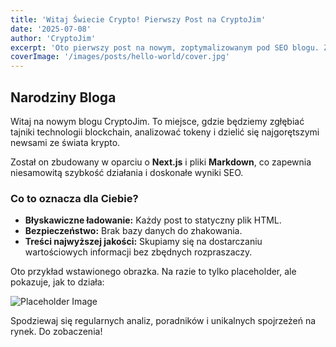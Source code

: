 ```yaml
---
title: 'Witaj Świecie Crypto! Pierwszy Post na CryptoJim'
date: '2025-07-08'
author: 'CryptoJim'
excerpt: 'Oto pierwszy post na nowym, zoptymalizowanym pod SEO blogu. Zobacz, jak łatwo można tworzyć treści za pomocą plików Markdown w Next.js.'
coverImage: '/images/posts/hello-world/cover.jpg'
---
```


## Narodziny Bloga

Witaj na nowym blogu CryptoJim. To miejsce, gdzie będziemy zgłębiać tajniki technologii blockchain, analizować tokeny i dzielić się najgorętszymi newsami ze świata krypto.

Został on zbudowany w oparciu o **Next.js** i pliki **Markdown**, co zapewnia niesamowitą szybkość działania i doskonałe wyniki SEO.

### Co to oznacza dla Ciebie?

*   **Błyskawiczne ładowanie:** Każdy post to statyczny plik HTML.
*   **Bezpieczeństwo:** Brak bazy danych do zhakowania.
*   **Treści najwyższej jakości:** Skupiamy się na dostarczaniu wartościowych informacji bez zbędnych rozpraszaczy.

Oto przykład wstawionego obrazka. Na razie to tylko placeholder, ale pokazuje, jak to działa:

![Placeholder Image](/images/placeholder.jpg)

Spodziewaj się regularnych analiz, poradników i unikalnych spojrzeżeń na rynek. Do zobaczenia! 